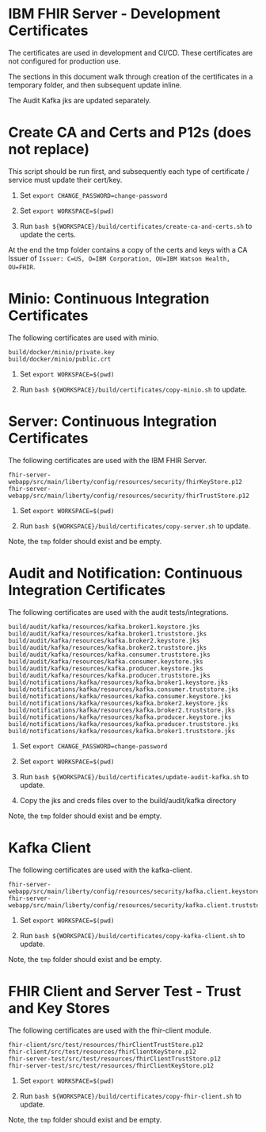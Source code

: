 # IBM FHIR Server - Development Certificates 

The certificates are used in development and CI/CD.
These certificates are not configured for production use.

The sections in this document walk through creation of the certificates in a temporary folder, and then subsequent update inline.  

The Audit Kafka jks are updated separately. 

# Create CA and Certs and P12s (does not replace)

This script should be run first, and subsequently each type of certificate / service must update their cert/key. 

1. Set `export CHANGE_PASSWORD=change-password`

2. Set `export WORKSPACE=$(pwd)`

3. Run `bash ${WORKSPACE}/build/certificates/create-ca-and-certs.sh` to update the certs.

At the end the tmp folder contains a copy of the certs and keys with a CA Issuer of `Issuer: C=US, O=IBM Corporation, OU=IBM Watson Health, OU=FHIR`.

# Minio: Continuous Integration Certificates

The following certificates are used with minio. 

```
build/docker/minio/private.key
build/docker/minio/public.crt
```

1. Set `export WORKSPACE=$(pwd)`

2. Run `bash ${WORKSPACE}/build/certificates/copy-minio.sh` to update.

# Server: Continuous Integration Certificates

The following certificates are used with the IBM FHIR Server. 

```
fhir-server-webapp/src/main/liberty/config/resources/security/fhirKeyStore.p12
fhir-server-webapp/src/main/liberty/config/resources/security/fhirTrustStore.p12
```

1. Set `export WORKSPACE=$(pwd)`

2. Run `bash ${WORKSPACE}/build/certificates/copy-server.sh` to update.

Note, the `tmp` folder should exist and be empty.

# Audit and Notification: Continuous Integration Certificates

The following certificates are used with the audit tests/integrations.

```
build/audit/kafka/resources/kafka.broker1.keystore.jks
build/audit/kafka/resources/kafka.broker1.truststore.jks
build/audit/kafka/resources/kafka.broker2.keystore.jks
build/audit/kafka/resources/kafka.broker2.truststore.jks
build/audit/kafka/resources/kafka.consumer.truststore.jks
build/audit/kafka/resources/kafka.consumer.keystore.jks
build/audit/kafka/resources/kafka.producer.keystore.jks
build/audit/kafka/resources/kafka.producer.truststore.jks
build/notifications/kafka/resources/kafka.broker1.keystore.jks
build/notifications/kafka/resources/kafka.consumer.truststore.jks
build/notifications/kafka/resources/kafka.consumer.keystore.jks
build/notifications/kafka/resources/kafka.broker2.keystore.jks
build/notifications/kafka/resources/kafka.broker2.truststore.jks
build/notifications/kafka/resources/kafka.producer.keystore.jks
build/notifications/kafka/resources/kafka.producer.truststore.jks
build/notifications/kafka/resources/kafka.broker1.truststore.jks
```

1. Set `export CHANGE_PASSWORD=change-password`

2. Set `export WORKSPACE=$(pwd)`

3. Run `bash ${WORKSPACE}/build/certificates/update-audit-kafka.sh` to update.

4. Copy the jks and creds files over to the build/audit/kafka directory

Note, the `tmp` folder should exist and be empty.

# Kafka Client

The following certificates are used with the kafka-client. 

```
fhir-server-webapp/src/main/liberty/config/resources/security/kafka.client.keystore.p12
fhir-server-webapp/src/main/liberty/config/resources/security/kafka.client.truststore.p12
```

1. Set `export WORKSPACE=$(pwd)`

2. Run `bash ${WORKSPACE}/build/certificates/copy-kafka-client.sh` to update.

Note, the `tmp` folder should exist and be empty.

# FHIR Client and Server Test - Trust and Key Stores

The following certificates are used with the fhir-client module. 

```
fhir-client/src/test/resources/fhirClientTrustStore.p12
fhir-client/src/test/resources/fhirClientKeyStore.p12
fhir-server-test/src/test/resources/fhirClientTrustStore.p12
fhir-server-test/src/test/resources/fhirClientKeyStore.p12
```

1. Set `export WORKSPACE=$(pwd)`

2. Run `bash ${WORKSPACE}/build/certificates/copy-fhir-client.sh` to update.

Note, the `tmp` folder should exist and be empty.
